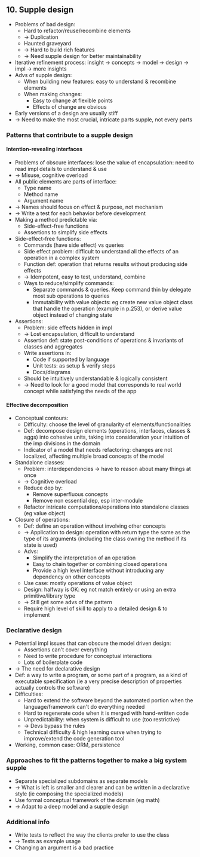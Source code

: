 ## 10. Supple design
- Problems of bad design:
  - Hard to refactor/reuse/recombine elements
  - -> Duplication
  - Haunted graveyard
  - -> Hard to build rich features
  - -> Need supple design for better maintainability
- Iterative refinement process: insight -> concepts -> model -> design -> impl -> more insights
- Advs of supple design:
  - When building new features: easy to understand & recombine elements
  - When making changes:
    - Easy to change at flexible points
    - Effects of change are obvious
- Early versions of a design are usually stiff
- -> Need to make the most crucial, intricate parts supple, not every parts

### Patterns that contribute to a supple design

#### Intention-revealing interfaces
- Problems of obscure interfaces: lose the value of encapsulation: need to read impl details to understand & use
- -> Misuse, cognitive overload
- All public elements are parts of interface:
  - Type name
  - Method name
  - Argument name
- -> Names should focus on effect & purpose, not mechanism
- -> Write a test for each behavior before development
- Making a method predictable via:
  - Side-effect-free functions
  - Assertions to simplify side effects
- Side-effect-free functions:
  - Commands (have side effect) vs queries
  - Side effect problem: difficult to understand all the effects of an operation in a complex system
  - Function def: operation that returns results without producing side effects
  - -> Idempotent, easy to test, understand, combine
  - Ways to reduce/simplify commands:
    - Separate commands & queries. Keep command thin by delegate most sub operations to queries
    - Immutability with value objects: eg create new value object class that handle the operation (example in p.253),
    or derive value object instead of changing state
- Assertions:
  - Problem: side effects hidden in impl
  - -> Lost encapsulation, difficult to understand
  - Assertion def: state post-conditions of operations & invariants of classes and aggregates
  - Write assertions in:
    - Code if supported by language
    - Unit tests: as setup & verify steps
    - Docs/diagrams
  - Should be intuitively understandable & logically consistent
  - -> Need to look for a good model that corresponds to real world concept while satisfying the needs of the app

#### Effective decomposition
- Conceptual contours:
  - Difficulty: choose the level of granularity of elements/functionalities
  - Def: decompose design elements (operations, interfaces, classes & aggs) into cohesive units,
  taking into consideration your intuition of the imp divisions in the domain
  - Indicator of a model that needs refactoring: changes are not localized, affecting multiple broad concepts of the model
- Standalone classes:
  - Problem: interdependencies -> have to reason about many things at once
  - -> Cognitive overload
  - Reduce dep by:
    - Remove superfluous concepts
    - Remove non essential dep, esp inter-module
  - Refactor intricate computations/operations into standalone classes (eg value object)
- Closure of operations:
  - Def: define an operation without involving other concepts
  - -> Application to design: operation with return type the same as the type of its arguments
  (including the class owning the method if its state is used)
  - Advs:
    - Simplify the interpretation of an operation
    - Easy to chain together or combining closed operations
    - Provide a high level interface without introducing any dependency on other concepts
  - Use case: mostly operations of value object
  - Design: halfway is OK: eg not match entirely or using an extra primitive/library type
  - -> Still get some advs of the pattern
  - Require high level of skill to apply to a detailed design & to implement

### Declarative design
- Potential impl issues that can obscure the model driven design:
  - Assertions can't cover everything
  - Need to write procedure for conceptual interactions
  - Lots of boilerplate code
- -> The need for declarative design
- Def: a way to write a program, or some part of a program, as a kind of executable specification
  (ie a very precise description of properties actually controls the software)
- Difficulties:
  - Hard to extend the software beyond the automated portion when the language/framework can't do everything needed
  - Hard to regenerate code when it is merged with hand-written code
  - Unpredictability: when system is difficult to use (too restrictive)
  - -> Devs bypass the rules
  - Technical difficulty & high learning curve when trying to improve/extend the code generation tool
- Working, common case: ORM, persistence

### Approaches to fit the patterns together to make a big system supple
- Separate specialized subdomains as separate models
- -> What is left is smaller and clearer and can be written in a declarative style (ie composing the specialized models)
- Use formal conceptual framework of the domain (eg math)
- -> Adapt to a deep model and a supple design

### Additional info
- Write tests to reflect the way the clients prefer to use the class
- -> Tests as example usage
- Changing an argument is a bad practice